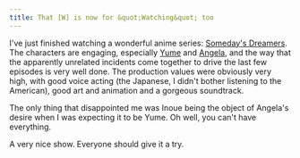 ```yaml
---
title: That [W] is now for &quot;Watching&quot; too
---
```

I've just finished watching a wonderful anime series: <a href="http://www.somedaysdreamers.com/">Someday's Dreamers</a>. The characters are engaging, especially <a href="http://www.somedaysdreamers.com/yume.htm">Yume</a> and <a href="http://www.somedaysdreamers.com/angela.htm">Angela</a>, and the way that the apparently unrelated incidents come together to drive the last few episodes is very well done. The production values were obviously very high, with good voice acting (the Japanese, I didn't bother listening to the American), good art and animation and a gorgeous soundtrack.

The only thing that disappointed me was Inoue being the object of Angela's desire when I was expecting it to be Yume. Oh well, you can't have everything.

A very nice show. Everyone should give it a try.
